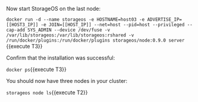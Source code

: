Now start StorageOS on the last node:

`docker run -d --name storageos -e HOSTNAME=host03 -e ADVERTISE_IP=[[HOST3_IP]] -e JOIN=[[HOST_IP]] --net=host --pid=host --privileged --cap-add SYS_ADMIN --device /dev/fuse -v /var/lib/storageos:/var/lib/storageos:rshared -v /run/docker/plugins:/run/docker/plugins storageos/node:0.9.0 server `{{execute T3}}

Confirm that the installation was successful:

`docker ps`{{execute T3}}

You should now have three nodes in your cluster:

`storageos node ls`{{execute T2}}
